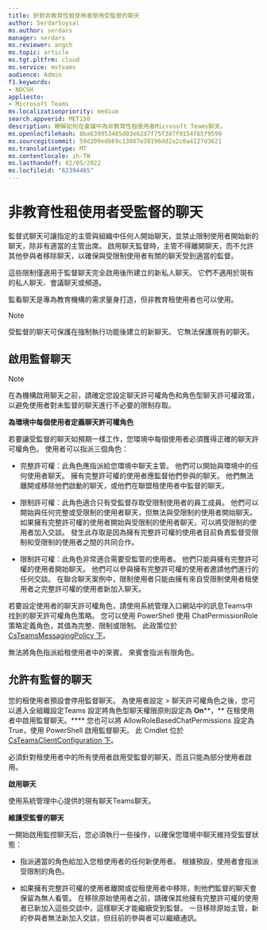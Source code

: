 ```yaml
---
title: 針對非教育性租使用者使用受監督的聊天
author: SerdarSoysal
ms.author: serdars
manager: serdars
ms.reviewer: angch
ms.topic: article
ms.tgt.pltfrm: cloud
ms.service: msteams
audience: Admin
f1.keywords:
- NOCSH
appliesto:
- Microsoft Teams
ms.localizationpriority: medium
search.appverid: MET150
description: 瞭解如何在會議中為非教育性租使用者Microsoft Teams聊天。
ms.openlocfilehash: 8ba639953485d03e62d7f75f387f9154f65f9599
ms.sourcegitcommit: 59d209ed669c13807e38196dd2a2c0a4127d3621
ms.translationtype: MT
ms.contentlocale: zh-TW
ms.lasthandoff: 02/05/2022
ms.locfileid: "62394485"
---
```

# <a name="supervised-chats-for-non-educational-tenants"></a>非教育性租使用者受監督的聊天

監督式聊天可讓指定的主管與組織中任何人開始聊天，並禁止限制使用者開始新的聊天，除非有適當的主管出席。 啟用聊天監督時，主管不得離開聊天，而不允許其他參與者移除聊天，以確保與受限制使用者有關的聊天受到適當的監督。

這些限制僅適用于監督聊天完全啟用後所建立的新私人聊天。 它們不適用於現有的私人聊天、會議聊天或頻道。

監看聊天是專為教育機構的需求量身打造，但非教育租使用者也可以使用。

> [!NOTE]
> 受監督的聊天可保護在強制執行功能後建立的新聊天。 它無法保護現有的聊天。

## <a name="enable-supervised-chat"></a>啟用監督聊天

> [!NOTE]
> 在為機構啟用聊天之前，請確定您設定聊天許可權角色和角色型聊天許可權政策，以避免使用者對未監督的聊天進行不必要的限制存取。

**為環境中每個使用者定義聊天許可權角色**

若要讓受監督的聊天如預期一樣工作，您環境中每個使用者必須獲得正確的聊天許可權角色。 使用者可以指派三個角色：

- 完整許可權：此角色應指派給您環境中聊天主管。 他們可以開始與環境中的任何使用者聊天。 擁有完整許可權的使用者應監督他們參與的聊天。 他們無法離開或移除他們啟動的聊天，或他們在聯盟租使用者中監督的聊天。

- 限制許可權：此角色適合只有受監督存取受限制使用者的員工成員。 他們可以開始與任何完整或受限制的使用者聊天，但無法與受限制的使用者開始聊天。 如果擁有完整許可權的使用者開始與受限制的使用者聊天，可以將受限制的使用者加入交談。 發生此存取是因為擁有完整許可權的使用者目前負責監督受限制和受限制的使用者之間的共同合作。

- 限制許可權：此角色非常適合需要受監管的使用者。 他們只能與擁有完整許可權的使用者開始聊天。 他們可以參與擁有完整許可權的使用者邀請他們進行的任何交談。 在聯合聊天案例中，限制使用者只能由擁有來自受限制使用者租使用者之完整許可權的使用者新加入聊天。

若要設定使用者的聊天許可權角色，請使用系統管理入口網站中的訊息Teams中找到的聊天許可權角色策略。 您可以使用 PowerShell 使用 ChatPermissionRole 策略定義角色，其值為完整、限制或限制。 此政策位於 [CsTeamsMessagingPolicy 下](/powershell/module/skype/set-csteamsmessagingpolicy?view=skype-ps)。

無法將角色指派給租使用者中的來賓。 來賓會指派有限角色。

## <a name="allow-supervised-chat"></a>允許有監督的聊天

您的租使用者預設會停用監督聊天。 為使用者設定  >  聊天許可權角色之後，您可以進入全組織設定Teams 設定將角色型聊天權限原則設定為 **On****，** 在租使用者中啟用監督聊天。**** 您也可以將 AllowRoleBasedChatPermissions 設定為 True，使用 PowerShell 啟用監督聊天。 此 Cmdlet 位於 [CsTeamsClientConfiguration 下](/powershell/module/skype/set-csteamsclientconfiguration?view=skype-ps)。

必須針對租使用者中的所有使用者啟用受監督的聊天，而且只能為部分使用者啟用。

**啟用聊天**

使用系統管理中心提供的現有聊天Teams聊天。

**維護受監督的聊天**

一開始啟用監控聊天后，您必須執行一些操作，以確保您環境中聊天維持受監督狀態：

- 指派適當的角色給加入您租使用者的任何新使用者。 根據預設，使用者會指派受限制的角色。

- 如果擁有完整許可權的使用者離開或從租使用者中移除，則他們監督的聊天會保留為無人看管。 在移除原始使用者之前，請確保其他擁有完整許可權的使用者已新加入這些交談中，這樣聊天才能繼續受到監督。 一旦移除原始主管，新的參與者無法新加入交談，但目前的參與者可以繼續通訊。
